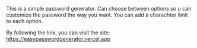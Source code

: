 This is a simple password generator.
Can choose between options so u can customize the password the way you want.
You can add a charachter limit to each option.

By following the link, you can visit the site:
https://easypasswordgenerator.vercel.app
